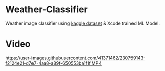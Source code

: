 # Weather-Classifier
Weather image classifier using [kaggle dataset](https://www.kaggle.com/datasets/vijaygiitk/multiclass-weather-dataset) & Xcode trained ML Model.

# Video
https://user-images.githubusercontent.com/41371462/230759143-f2124e21-d7e7-4aa8-a89f-650553ba1f1f.MP4

